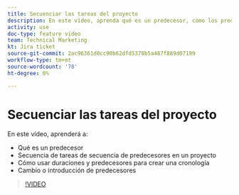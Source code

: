 ```yaml
---
title: Secuenciar las tareas del proyecto
description: En este vídeo, aprenda qué es un predecesor, cómo los predecesores secuencian las tareas de un proyecto, cómo utilizar duraciones y predecesores para crear una cronología, cómo cambiar o introducir predecesores
activity: use
doc-type: feature video
team: Technical Marketing
kt: Jira ticket
source-git-commit: 2ac96361d0cc90b62dfd5378b5a487f889d07199
workflow-type: tm+mt
source-wordcount: '78'
ht-degree: 0%

---
```


# Secuenciar las tareas del proyecto

En este vídeo, aprenderá a:

* Qué es un predecesor
* Secuencia de tareas de secuencia de predecesores en un proyecto
* Cómo usar duraciones y predecesores para crear una cronología
* Cambio o introducción de predecesores

>[!VIDEO](https://video.tv.adobe.com/v/335091/?quality=12)